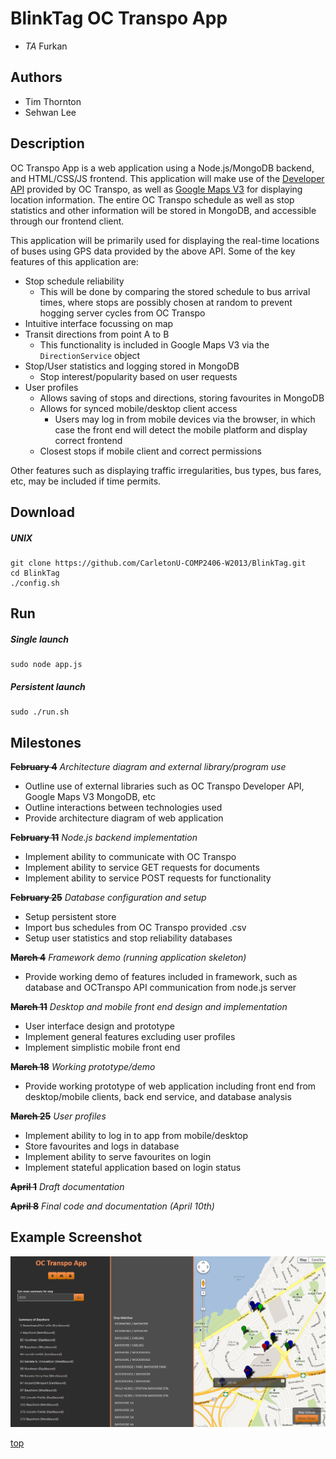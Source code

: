 BlinkTag OC Transpo App
=======================
* *TA* Furkan

Authors
-------
* Tim Thornton
* Sehwan Lee

Description
-----------
OC Transpo App is a web application using a Node.js/MongoDB backend, and HTML/CSS/JS frontend. This application will make use of the [Developer API](http://www.octranspo1.com/developers/documentation/) provided by OC Transpo, as well as [Google Maps V3](https://developers.google.com/maps/documentation/javascript/reference/) for displaying location information. The entire OC Transpo schedule as well as stop statistics and other information will be stored in MongoDB, and accessible through our frontend client.

This application will be primarily used for displaying the real-time locations of buses using GPS data provided by the above API. Some of the key features of this application are:
* Stop schedule reliability
    * This will be done by comparing the stored schedule to bus arrival times, where stops are possibly chosen at random to prevent hogging server cycles from OC Transpo
* Intuitive interface focussing on map
* Transit directions from point A to B
	* This functionality is included in Google Maps V3 via the `DirectionService` object
* Stop/User statistics and logging stored in MongoDB
	* Stop interest/popularity based on user requests
* User profiles
	* Allows saving of stops and directions, storing favourites in MongoDB
	* Allows for synced mobile/desktop client access
		* Users may log in from mobile devices via the browser, in which case the front end will detect the mobile platform and display correct frontend
	* Closest stops if mobile client and correct permissions

Other features such as displaying traffic irregularities, bus types, bus fares, etc, may be included if time permits.

Download
--------

##### UNIX

	git clone https://github.com/CarletonU-COMP2406-W2013/BlinkTag.git
	cd BlinkTag
	./config.sh
	
Run
-------

##### Single launch
	
	sudo node app.js
	
##### Persistent launch
	
	sudo ./run.sh
	
Milestones
----------

~~**February 4**~~
*Architecture diagram and external library/program use*
* Outline use of external libraries such as OC Transpo Developer API, Google Maps V3 MongoDB, etc
* Outline interactions between technologies used
* Provide architecture diagram of web application

~~**February 11**~~
*Node.js backend implementation*
* Implement ability to communicate with OC Transpo
* Implement ability to service GET requests for documents
* Implement ability to service POST requests for functionality

~~**February 25**~~
*Database configuration and setup*
* Setup persistent store
* Import bus schedules from OC Transpo provided .csv
* Setup user statistics and stop reliability databases

~~**March 4**~~
*Framework demo (running application skeleton)*
* Provide working demo of features included in framework, such as database and OCTranspo API communication from node.js server

~~**March 11**~~
*Desktop and mobile front end design and implementation*
* User interface design and prototype
* Implement general features excluding user profiles
* Implement simplistic mobile front end

~~**March 18**~~
*Working prototype/demo*
* Provide working prototype of web application including front end from desktop/mobile clients, back end service, and database analysis

~~**March 25**~~
*User profiles*
* Implement ability to log in to app from mobile/desktop
* Store favourites and logs in database
* Implement ability to serve favourites on login
* Implement stateful application based on login status

~~**April 1**~~
*Draft documentation*

~~**April 8**~~
*Final code and documentation (April 10th)*

Example Screenshot
------------------

![Searching for Bayshore stations](/Images/ocApp.png "Searching for Bayshore stations")

[top](#blinktag-oc-transpo-app)
